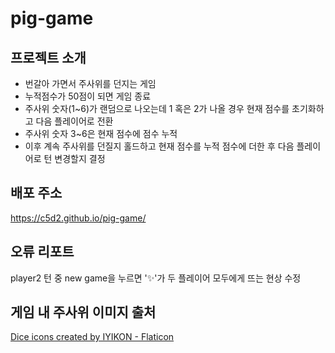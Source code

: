 # pig-game
## 프로젝트 소개
+ 번갈아 가면서 주사위를 던지는 게임
+ 누적점수가 50점이 되면 게임 종료
+ 주사위 숫자(1~6)가 랜덤으로 나오는데 1 혹은 2가 나올 경우 현재 점수를 초기화하고 다음 플레이어로 전환
+ 주사위 숫자 3~6은 현재 점수에 점수 누적
+ 이후 계속 주사위를 던질지 홀드하고 현재 점수를 누적 점수에 더한 후 다음 플레이어로 턴 변경할지 결정

## 배포 주소
https://c5d2.github.io/pig-game/

## 오류 리포트
player2 턴 중 new game을 누르면 '✨'가 두 플레이어 모두에게 뜨는 현상 수정

## 게임 내 주사위 이미지 출처
<a href="https://www.flaticon.com/free-icons/dice" title="dice icons">Dice icons created by IYIKON - Flaticon</a>
